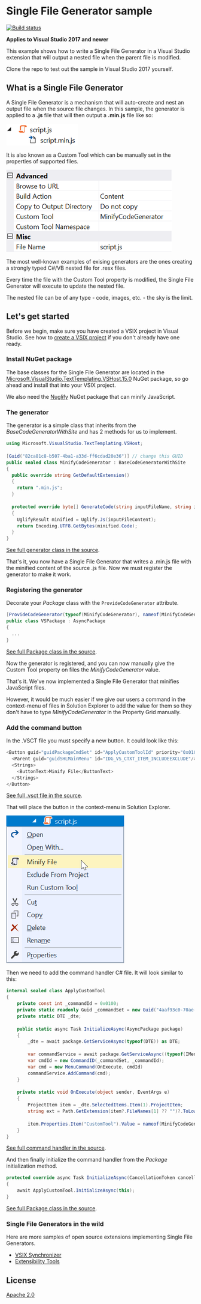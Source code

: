 # Single File Generator sample

[![Build status](https://ci.appveyor.com/api/projects/status/khf234gs5mg2xp72?svg=true)](https://ci.appveyor.com/project/madskristensen/singlefilegeneratorsample)

**Applies to Visual Studio 2017 and newer**

This example shows how to write a Single File Generator in a Visual Studio extension that will output a nested file when the parent file is modified.

Clone the repo to test out the sample in Visual Studio 2017 yourself.

## What is a Single File Generator
A Single File Generator is a mechanism that will auto-create and nest an output file when the source file changes. In this sample, the generator is applied to a **.js** file that will then output a **.min.js** file like so:

![Nested file](art/code-behind.png)

It is also known as a Custom Tool which can be manually set in the properties of supported files.

![Property Grid](art/property-grid.png)

The most well-known examples of exising generators are the ones creating a strongly typed C#/VB nested file for .resx files.

Every time the file with the Custom Tool property is modified, the Single File Generator will execute to update the nested file. 

The nested file can be of any type - code, images, etc. - the sky is the limit.

## Let's get started
Before we begin, make sure you have created a VSIX project in Visual Studio. See how to [create a VSIX project](https://docs.microsoft.com/en-us/visualstudio/extensibility/extensibility-hello-world) if you don't already have one ready.

### Install NuGet package
The base classes for the Single File Generator are located in the [Microsoft.VisualStudio.TextTemplating.VSHost.15.0](https://www.nuget.org/packages/Microsoft.VisualStudio.TextTemplating.VSHost.15.0/) NuGet package, so go ahead and install that into your VSIX project.

We also need the [Nuglify](https://www.nuget.org/packages/NUglify/) NuGet package that can minify JavaScript.

### The generator
The generator is a simple class that inherits from the *BaseCodeGeneratorWithSite* and has 2 methods for us to implement.

```c#
using Microsoft.VisualStudio.TextTemplating.VSHost;

[Guid("82ca81c8-b507-4ba1-a33d-ff6cdad20e36")] // change this GUID
public sealed class MinifyCodeGenerator : BaseCodeGeneratorWithSite
{
  public override string GetDefaultExtension()
  {
    return ".min.js";
  }

  protected override byte[] GenerateCode(string inputFileName, string inputFileContent)
  {
    UglifyResult minified = Uglify.Js(inputFileContent);
    return Encoding.UTF8.GetBytes(minified.Code);
  }
}
```

[See full generator class in the source](src/Generators/MinifyGenerator.cs).

That's it, you now have a Single File Generator that writes a .min.js file with the minified content of the source .js file. Now we must register the generator to make it work.

### Registering the generator
Decorate your *Package* class with the `ProvideCodeGenerator` attribute.

```c#
[ProvideCodeGenerator(typeof(MinifyCodeGenerator), nameof(MinifyCodeGenerator), "Minifies JavaScript", true)]
public class VSPackage : AsyncPackage
{
  ...
}
```

[See full Package class in the source](src/VSPackage.cs).

Now the generator is registered, and you can now manually give the Custom Tool property on files the *MinifyCodeGenerator* value.

That's it. We've now implemented a Single File Generator that minifies JavaScript files.

However, it would be much easier if we give our users a command in the context-menu of files in Solution Explorer to add the value for them so they don't have to type *MinifyCodeGenerator* in the Property Grid manually.

### Add the command button
In the .VSCT file you must specify a new button. It could look like this:

```c#
<Button guid="guidPackageCmdSet" id="ApplyCustomToolId" priority="0x0100" type="Button">
  <Parent guid="guidSHLMainMenu" id="IDG_VS_CTXT_ITEM_INCLUDEEXCLUDE"/>
  <Strings>
    <ButtonText>Minify File</ButtonText>
  </Strings>
</Button>
```

[See full .vsct file in the source](src/VSCommandTable.vsct).

That will place the button in the context-menu in Solution Explorer.

![Context Menu](art/context-menu.png)

Then we need to add the command handler C# file. It will look similar to this:

```c#
internal sealed class ApplyCustomTool
{
    private const int _commandId = 0x0100;
    private static readonly Guid _commandSet = new Guid("4aaf93c0-70ae-4a4b-9fb6-1ad3997a9adf");
    private static DTE _dte;
    
    public static async Task InitializeAsync(AsyncPackage package)
    {
        _dte = await package.GetServiceAsync(typeof(DTE)) as DTE;

        var commandService = await package.GetServiceAsync((typeof(IMenuCommandService))) as IMenuCommandService;
        var cmdId = new CommandID(_commandSet, _commandId);
        var cmd = new MenuCommand(OnExecute, cmdId)
        commandService.AddCommand(cmd);
    }

    private static void OnExecute(object sender, EventArgs e)
    {
        ProjectItem item = _dte.SelectedItems.Item(1).ProjectItem;
        string ext = Path.GetExtension(item?.FileNames[1] ?? "")?.ToLowerInvariant();

        item.Properties.Item("CustomTool").Value = nameof(MinifyCodeGenerator);
    }
}
```

[See full command handler in the source](src/Commands/ApplyCustomTool.cs).

And then finally initialize the command handler from the *Package* initialization method.

```c#
protected override async Task InitializeAsync(CancellationToken cancellationToken, IProgress<ServiceProgressData> progress)
{
    await ApplyCustomTool.InitializeAsync(this);
}
```

[See full Package class in the source](src/VSPackage.cs).

### Single File Generators in the wild
Here are more samples of open source extensions implementing Single File Generators.

* [VSIX Synchronizer](https://github.com/madskristensen/VsixSynchronizer)
* [Extensibility Tools](https://github.com/madskristensen/extensibilitytools)

## License
[Apache 2.0](LICENSE)